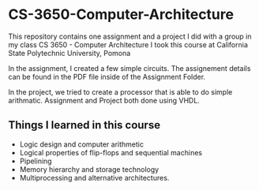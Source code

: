 # CS-3650-Computer-Architecture
This repository contains one assignment and a project I did with a group in my class CS 3650 - Computer Architecture
I took this course at California State Polytechnic University, Pomona

In the assignment, I created a few simple circuits. The assignement details can be found in the PDF file inside of the Assignment Folder.

In the project, we tried to create a processor that is able to do simple arithmatic. Assignment and Project both done using VHDL.

## Things I learned in this course
- Logic design and computer arithmetic
- Logical properties of flip-flops and sequential machines
- Pipelining
- Memory hierarchy and storage technology
- Multiprocessing and alternative architectures.
